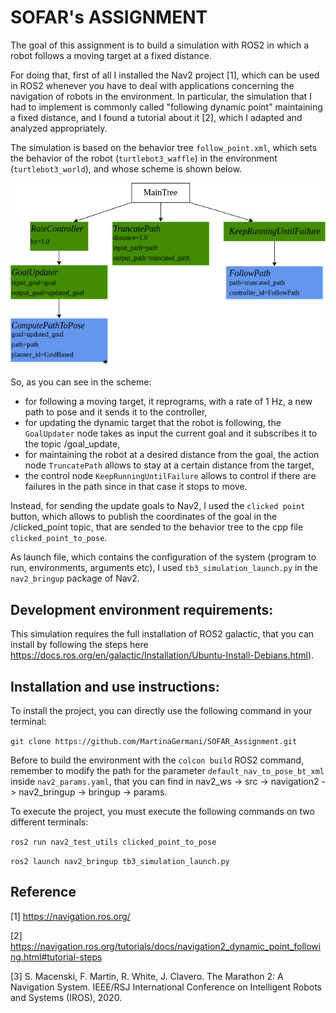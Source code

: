# SOFAR's ASSIGNMENT
The goal of this assignment is to build a simulation with ROS2 in which a robot follows a moving target at a fixed distance.

For doing that, first of all I installed the Nav2 project [1], which can be used in ROS2 whenever you have to deal with applications concerning the navigation of robots in the environment.
In particular, the simulation that I had to implement is commonly called "following dynamic point" maintaining a fixed distance, and I found a tutorial about it [2], which I adapted and analyzed appropriately. 

The simulation is based on the behavior tree `follow_point.xml`, which sets the behavior of the robot (`turtlebot3_waffle`) in the environment (`turtlebot3_world`), and whose scheme is shown below.

![alt text](https://github.com/MartinaGermani/SOFAR_Assignment/blob/main/follow_point.png?raw=true)

So, as you can see in the scheme:
- for following a moving target, it reprograms, with a rate of 1 Hz, a new path to pose and it sends it to the controller,
- for updating the dynamic target that the robot is following, the `GoalUpdater` node takes as input the current goal and it subscribes it to the topic /goal_update,
- for maintaining the robot at a desired distance from the goal, the action node `TruncatePath` allows to stay at a certain distance from the target, 
- the control node `KeepRunningUntilFailure` allows to control if there are failures in the path since in that case it stops to move.

Instead, for sending the update goals to Nav2, I used the `clicked point` button, which allows to publish the coordinates of the goal in the /clicked_point topic, that are sended to the behavior tree to the cpp file `clicked_point_to_pose`.

As launch file, which contains the configuration of the system (program to run, environments, arguments etc), I used `tb3_simulation_launch.py` in the `nav2_bringup` package of Nav2.

## Development environment requirements:
This simulation requires the full installation of ROS2 galactic, that you can install by following the steps here https://docs.ros.org/en/galactic/Installation/Ubuntu-Install-Debians.html).


## Installation and use instructions:
To install the project, you can directly use the following command in your terminal:

`git clone https://github.com/MartinaGermani/SOFAR_Assignment.git`

Before to build the environment with the `colcon build` ROS2 command, remember to modify the path for the parameter `default_nav_to_pose_bt_xml` inside `nav2_params.yaml`, that you can find in nav2_ws -> src -> navigation2 -> nav2_bringup -> bringup -> params. 

To execute the project, you must execute the following commands on two different terminals:


`ros2 run nav2_test_utils clicked_point_to_pose`


`ros2 launch nav2_bringup tb3_simulation_launch.py`

## Reference
[1] https://navigation.ros.org/

[2] https://navigation.ros.org/tutorials/docs/navigation2_dynamic_point_following.html#tutorial-steps

[3] S. Macenski, F. Martín, R. White, J. Clavero. The Marathon 2: A Navigation System. IEEE/RSJ International Conference on Intelligent Robots and Systems (IROS), 2020.
